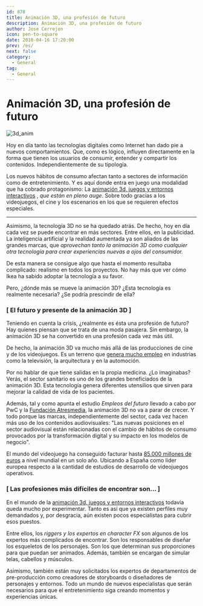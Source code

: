 ```yaml
---
id: 878
title: Animación 3D, una profesión de futuro
description: Animación 3D, una profesión de futuro
author: Jose Cerrejon
icon: pen-to-square
date: 2018-04-16 17:20:00
prev: /es/
next: false
category:
  - General
tag:
  - General
---
```


# Animación 3D, una profesión de futuro

![3d_anim](/images/2018/04/3d_anim.jpg)

Hoy en día tanto las tecnologías digitales como Internet han dado pie a nuevos comportamientos. Que, como es lógico, influyen directamente en la forma que tienen los usuarios de consumir, entender y compartir los contenidos. Independientemente de su tipología.

Los nuevos hábitos de consumo afectan tanto a sectores de información como de entretenimiento. Y es aquí donde entra en juego una modalidad que ha cobrado protagonismo: La [animación 3d, juegos y entornos interactivos](http://www.esne.es/oferta-academica/ciclos-formativos-grado-superior/animaciones-3d-juegos-y-entornos-interactivos/) , *que están en pleno auge*. Sobre todo gracias a los videojuegos, el cine y los escenarios en los que se requieren efectos especiales.



- - -
Asimismo, la tecnología 3D no se ha quedado atrás. De hecho, hoy en día cada vez se puede encontrar en más sectores. Entre ellos, en la publicidad. La inteligencia artificial y la realidad aumentada ya son aliados de las grandes marcas, que *aprovechan tanto la animación 3D como cualquier otra tecnología para crear experiencias nuevas a ojos del consumidor.*

De esta manera se consigue algo que hasta el momento resultaba complicado: realismo en todos los proyectos. No hay más que ver cómo Ikea ha sabido adoptar la tecnología a su favor.

Pero, ¿dónde más se mueve la animación 3D? ¿Esta tecnología es realmente necesaria? ¿Se podría prescindir de ella?

###  [ El futuro y presente de la animación 3D ]

Teniendo en cuenta la crisis, ¿realmente es ésta una profesión de futuro? Hay quienes piensan que se trata de una moda pasajera. Sin embargo, la animación 3D se ha convertido en una profesión cada vez más útil. 

De hecho, la animación 3D va mucho más allá de las producciones de cine y de los videojuegos. Es un terreno que [genera mucho empleo](http://www.esne.es/oferta-academica/ciclos-formativos-grado-superior/animaciones-3d-juegos-y-entornos-interactivos/) en industrias como la televisión, la arquitectura y en la automoción. 

Por no hablar de que tiene salidas en la propia medicina. ¿Lo imaginabas? Verás, el sector sanitario es uno de los grandes beneficiados de la animación 3D. Esta tecnología genera diferentes utensilios que sirven para mejorar la calidad de vida de los pacientes.

Además, tal y como apunta el estudio *Empleos del futuro* llevado a cabo por PwC y la [Fundación Atresmedia](http://fundacion.atresmedia.com/), la animación 3D no va a parar de crecer. Y todo porque las marcas, independientemente del sector, cada vez hacen más uso de los contenidos audiovisuales: "Las nuevas posiciones en el sector audiovisual están relacionadas con el cambio de hábitos de consumo provocados por la transformación digital y su impacto en los modelos de negocio".

El mundo del videojuego ha conseguido facturar hasta [85.000 millones de euros](http://www.antena3.com//noticias/) a nivel mundial en un solo año. Ubicando a España como líder europea respecto a la cantidad de estudios de desarrollo de videojuegos operativos.
###  [ Las profesiones más difíciles de encontrar son... ]

En el mundo de la [animación 3d, juegos y entornos interactivos](http://www.esne.es/) todavía queda mucho por experimentar. Tanto es así que ya existen perfiles muy demandados y, por desgracia, aún existen pocos especialistas para cubrir esos puestos.

Entre ellos, los *riggers y los expertos en character FX* son algunos de los expertos más complicados de encontrar. Son los responsables de diseñar los esqueletos de los personajes. Son los que determinan sus proporciones para que puedan ser animados. Además, también se encargan de simular telas, cabellos y músculos.

Asimismo, también están muy solicitados los expertos de departamentos de pre-producción como creadores de storyboards o diseñadores de personajes y entornos. Todo un mundo de nuevos especialistas que serán necesarios para que el entretenimiento siga creando momentos y experiencias únicas.